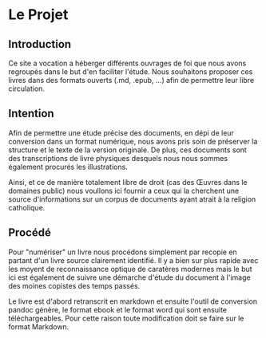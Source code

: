# Le Projet

## Introduction

Ce site a vocation a héberger différents ouvrages de foi que nous avons regroupés dans le but d'en faciliter l'étude. Nous souhaitons proposer ces livres dans des formats ouverts (.md, .epub, ...) afin de permettre leur libre circulation.

## Intention

Afin de permettre une étude précise des documents, en dépi de leur conversion dans un format numérique, nous avons pris soin de préserver la structure et le texte de la version originale. De plus, ces documents sont des transcriptions de livre physiques desquels nous nous sommes également procurés les illustrations.

Ainsi, et ce de manière totalement libre de droit (cas des Œuvres dans le domaines public) nous voullons ici fournir a ceux qui la cherchent une source d'informations sur un corpus de documents ayant atrait à la religion catholique.

## Procédé

Pour "numériser" un livre nous procédons simplement par recopie en partant d'un livre source clairement identifié. Il y a bien sur plus rapide avec les moyent de reconnaissance optique de caratères modernes mais le but ici est également de suivre une démarche d'étude du document à l'image des moines copistes des temps passés.

Le livre est d'abord retranscrit en markdown et ensuite l'outil de conversion pandoc génère, le format ebook et le format word qui sont ensuite téléchargeables. Pour cette raison toute modification doit se faire sur le format Markdown.

